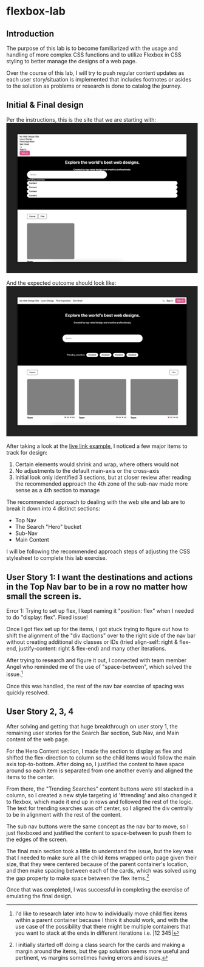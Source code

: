 # flexbox-lab

## Introduction

The purpose of this lab is to become familiarized with the usage and handling of more complex CSS functions and to utilize Flexbox in CSS styling to better manage the designs of a web page.

Over the course of this lab, I will try to push regular content updates as each user story/situation is implemented that includes footnotes or asides to the solution as problems or research is done to catalog the journey.

## Initial & Final design

Per the instructions, this is the site that we are starting with:
<img src="https://github.com/AshuraKuranata/flexbox-lab/blob/main/images/Initial%20design.png">

And the expected outcome should look like:
<img src="https://github.com/AshuraKuranata/flexbox-lab/blob/main/images/Final%20Design.png">

After taking a look at the <a href="https://pages.git.generalassemb.ly/modular-curriculum-all-courses/flexbox-lab-solution/">live link example</a>, I noticed a few major items to track for design:

1. Certain elements would shrink and wrap, where others would not
2. No adjustments to the default main-axis or the cross-axis
3. Initial look only identified 3 sections, but at closer review after reading the recommended approach the 4th zone of the sub-nav made more sense as a 4th section to manage

The recommended approach to dealing with the web site and lab are to break it down into 4 distinct sections:

* Top Nav
* The Search "Hero" bucket
* Sub-Nav
* Main Content

I will be following the recommended approach steps of adjusting the CSS stylesheet to complete this lab exercise.

## User Story 1: I want the destinations and actions in the Top Nav bar to be in a row no matter how small the screen is.

Error 1: Trying to set up flex, I kept naming it "position: flex" when I needed to do "display: flex".  Fixed issue!

Once I got flex set up for the items, I got stuck trying to figure out how to shift the alignment of the "div #actions" over to the right side of the nav bar without creating additional div classes or IDs (tried align-self: right & flex-end, justify-content: right & flex-end) and many other iterations.

After trying to research and figure it out, I connected with team member Angel who reminded me of the use of "space-between", which solved the issue.[^1]

Once this was handled, the rest of the nav bar exercise of spacing was quickly resolved.

[^1]: I'd like to research later into how to individually move child flex items within a parent container because I think it should work, and with the use case of the possibility that there might be multiple containers that you want to stack at the ends in different iterations
i.e. |12     345|

## User Story 2, 3, 4

After solving and getting that huge breakthrough on user story 1, the remaining user stories for the Search Bar section, Sub Nav, and Main content of the web page.

For the Hero Content section, I made the section to display as flex and shifted the flex-direction to column so the child items would follow the main axis top-to-bottom.  After doing so, I justified the content to have space around so each item is separated from one another evenly and aligned the items to the center.

From there, the "Trending Searches" content buttons were stil stacked in a column, so I created a new style targeting id '#trending' and also changed it to flexbox, which made it end up in rows and followed the rest of the logic.  The text for trending searches was off center, so I aligned the div centrally to be in alignment with the rest of the content.

The sub nav buttons were the same concept as the nav bar to move, so I just flexboxed and justified the content to space-between to push them to the edges of the screen.

The final main section took a little to understand the issue, but the key was that I needed to make sure all the child items wrapped onto page given their size, that they were centered because of the parent container's location, and then make spacing between each of the cards, which was solved using the gap property to make space between the flex items.[^2]

Once that was completed, I was successful in completing the exercise of emulating the final design.

[^2]: I initially started off doing a class search for the cards and making a margin around the items, but the gap solution seems more useful and pertinent, vs margins sometimes having errors and issues.